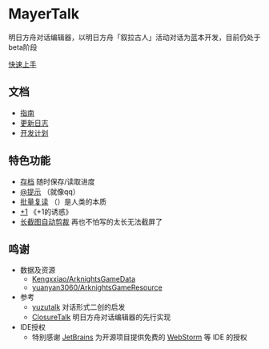 # MayerTalk

明日方舟对话编辑器，以明日方舟「叙拉古人」活动对话为蓝本开发，目前仍处于beta阶段  
  
[快速上手](https://www.mayertalk.top/docs/guide/start.html)  
 
 ## 文档
 
 - [指南](https://www.mayertalk.top/docs/guide/start.html)
 - [更新日志](https://www.mayertalk.top/docs/about/change_log.html)
 - [开发计划](https://github.com/orgs/Arkfans/projects/2/views/1)

 ## 特色功能
 
 - [存档](https://www.mayertalk.top/docs/guide/feature.html#%E5%AD%98%E6%A1%A3)  随时保存/读取进度
 - [@提示](https://www.mayertalk.top/docs/guide/feature.html#%E6%8F%90%E7%A4%BA) （就像qq）
 - [批量复读](https://www.mayertalk.top/docs/guide/feature.html#%E6%89%B9%E9%87%8F%E5%A4%8D%E8%AF%BB) （）是人类的本质
 - [+1](https://www.mayertalk.top/docs/guide/feature.html#%E5%BF%AB%E6%8D%B7-1) 《+1的诱惑》
 - [长截图自动剪裁](https://www.mayertalk.top/docs/guide/feature.html#%E9%95%BF%E6%88%AA%E5%9B%BE%E8%87%AA%E5%8A%A8%E5%89%AA%E8%A3%81)
   再也不怕写的太长无法截屏了
 
## 鸣谢
 
 - 数据及资源
   - [Kengxxiao/ArknightsGameData](https://github.com/Kengxxiao/ArknightsGameData)
   - [yuanyan3060/ArknightsGameResource](https://github.com/yuanyan3060/ArknightsGameResource)
 - 参考
   - [yuzutalk](https://www.yuzutalk.net/) 对话形式二创的启发
   - [ClosureTalk](https://github.com/ClosureTalk/closure-talk) 明日方舟对话编辑器的先行实现
 - IDE授权
   - 特别感谢 [JetBrains](https://www.jetbrains.com/?from=MayerTalk) 为开源项目提供免费的 [WebStorm](https://www.jetbrains.com/webstorm/?from=MayerTalk) 等 IDE 的授权